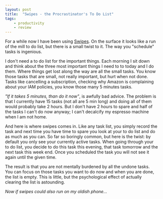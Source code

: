 ```yaml
---
layout: post
title:  "Swipes - the Procrastinator's To Do List"
tags:
    - productivity
    - review
---
```


<div class="yt-embed" data-video="tweOSZdPmO0" data-thumbnail="https://i.ytimg.com/vi/tweOSZdPmO0/sddefault.jpg"></div>

For a while now I have been using [Swipes][1]. On the surface it looks like a run of
the mill to do list, but there is a small twist to it. The way you "schedule" 
tasks is ingenious.

I don't need a to do list for the important things. Each morning
I sit down and think about the three most important things I need to to today
and I do them. Where things get lost along the way are all the small tasks. 
You know those tasks that are small, not really important, but hurt when not 
done. Tasks like cancelling a subscription, checking why Amazon is complaining 
about your IAM policies, you know those many 5 minutes tasks. 

<!--more-->

*"If it takes 5 minutes, than do it now"*, is awfully bad advice. The problem
is that I currently have 15 tasks (not all are 5 min long) and doing all of them 
would probably take 2 hours. But I don't have 2 hours to spare and half of the 
tasks I can't do now anyway; I can't decalcify my espresso machine when I am not 
home.

And here is where swipes comes in. Like any task list, you simply record the 
task and next time you have time to spare you look at your to do list and do 
as much as you can. So far so boringly common, but here is the twist: by default 
you only see your currently active tasks. When going through your to do list, 
you decide to do this task this evening, that task tomorrow and the next task 
this week end. Once you scheduled the task you will not see it again until the 
given time.

The result is that you are not mentally burdened by all the undone tasks. You 
can focus on those tasks you want to do now and when you are done, the list
is empty. This is little, but the psychological effect of actually clearing the
list is astounding. 

*Now if swipes could also run on my oldish phone...*

[1]: http://swipesapp.com/
